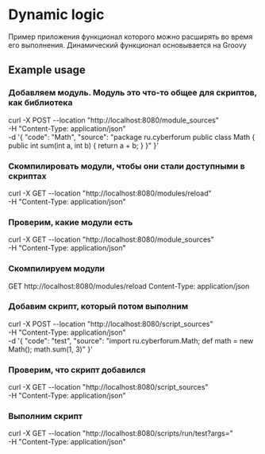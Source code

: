# Dynamic logic
Пример приложения функционал которого можно расширять во время его выполнения. Динамический функционал основывается на Groovy

## Example usage
### Добавляем модуль. Модуль это что-то общее для скриптов, как библиотека
curl -X POST --location "http://localhost:8080/module_sources" \
-H "Content-Type: application/json" \
-d '{ "code": "Math", "source": "package ru.cyberforum public class Math { public int sum(int a, int b) { return a + b; } }" }'

### Скомпилировать модули, чтобы они стали доступными в скриптах
curl -X GET --location "http://localhost:8080/modules/reload" \
-H "Content-Type: application/json"

### Проверим, какие модули есть
curl -X GET --location "http://localhost:8080/module_sources" \
-H "Content-Type: application/json"

### Скомпилируем модули
GET http://localhost:8080/modules/reload
Content-Type: application/json


### Добавим скрипт, который потом выполним
curl -X POST --location "http://localhost:8080/script_sources" \
-H "Content-Type: application/json" \
-d '{ "code": "test", "source": "import ru.cyberforum.Math; def math = new Math(); math.sum(1, 3)" }'

### Проверим, что скрипт добавился
curl -X GET --location "http://localhost:8080/script_sources" \
-H "Content-Type: application/json"

### Выполним скрипт
curl -X GET --location "http://localhost:8080/scripts/run/test?args=" \
-H "Content-Type: application/json"
